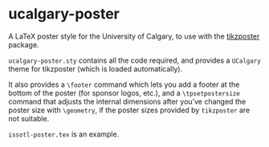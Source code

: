 # ucalgary-poster

A LaTeX poster style for the University of Calgary, to use with the
[tikzposter](https://ctan.org/pkg/tikzposter?lang=en) package.

`ucalgary-poster.sty` contains all the code required, and provides a
`UCalgary` theme for tikzposter (which is loaded automatically). 

It also provides a `\footer` command which lets you add a footer at
the bottom of the poster (for sponsor logos, etc.), and a
`\tpsetpostersize` command that adjusts the internal dimensions after
you've changed the poster size with `\geometry`, if the poster sizes
provided by `tikzposter` are not suitable.

`issotl-poster.tex` is an example.
